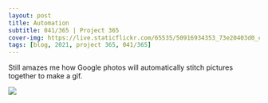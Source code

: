 ```yaml
---
layout: post
title: Automation
subtitle: 041/365 | Project 365
cover-img: https://live.staticflickr.com/65535/50916934353_73e20403d0_c.jpg
tags: [blog, 2021, project 365, 041/365]
---
```

Still amazes me how Google photos will automatically stitch pictures together to make a gif.
<p class="post-img-wrap">
  <img src="https://lh3.googleusercontent.com/Rtue2GZPvTHGQs_8-_yQ5KPDecaBflawPcA1K1vcmrIi0mdfFbCNl4K9-cWLwOyzVY-IsAERHpbB2m84X6cKC8vnSQWnQ1PT04WiJ7F6ddXmZ7ZkdaJKrRj9GBKbkUT0T0LfUeJGouU-NFqPGuJQRS5Zy1QHh3Yise1i_uqaYQ454TzZeZGnuDhPJya_AeSvulO8qCADENYaROLh2osbs0WnzjWxURu3rdt8wahtytfxiR9N430oKiM3f8fCDosL95nO1PzostpFD8r9rp8_X9CN4z318DyzEQEH2RCqTh_Mq6P9-77JyhvC49owBfbLRS_HVMJ_q2Ftyj5nDZ5-u9c17ZV0_9m30kgAxG4HMewaiW-joi7105WlC2Alnz-5Ly2-r1iTEwowHBOGNLnO_z0D-7oR4_wOLdxaJxbUFkguVcMT9IxzF06IC3HnAP31VTF0C3hGdzRbPA92gD85iSGTB9JxpD0KON8w9ViNJg8IK7I7bRt5w2rDsa49xtKHasD6ZXEOSlD-Tfz4EhSVKicJY_B6wZZE_SUeWMVxU04MvIkcJGLLZ3PIlJdxsnxwI0buazE8K0hk2zJ1g5ZxH7qTBPxs89H16ziHJyn-JbnU0itUaXbFJnfKcILC0kt-B2plB6GCYxgnUzGbPgw_fAKKYTGufm2qJVRt_i-4S84sLypX0tg7ssNHDVkPvzQ=w890-h668-no?authuser=0">
</p>
